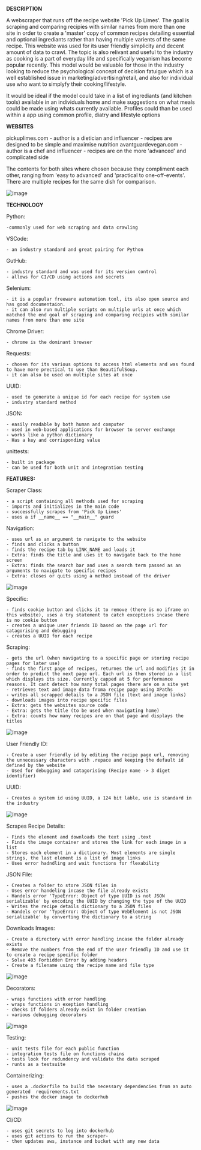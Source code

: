 **DESCRIPTION**

A webscraper that runs off the recipe website 'Pick Up Limes'. The goal is scraping and comparing recipies with similar names from more than one site in order to create a 'master' copy of common recipes detailing essential and optional ingrediants rather than having multiple varients of the same recipe. This website was used for its user friendly simplicity and decent amount of data to crawl. The topic is also relivant and useful to the industry as cooking is a part of everyday life and specifically veganism has become popular recently. This model would be valuable for those in the industry looking to reduce the psychological concept of decision fatuigue which is a well established issue in marketing/advertising/retail, and also for individual use who want to simplyfy their cooking/lifestyle.

It would be ideal if the model could take in a list of ingrediants (and kitchen tools) available in an individuals home and make suggestions on what meals could be made using whats currently available. Profiles could than be used within a app using common profile, diatry and lifestyle options

**WEBSITES**

pickuplimes.com 
    - author is a dietician and influencer
    - recipes are designed to be simple and maximise nutrition
avantguardevegan.com 
    - author is a chef and influencer
    - recipes are on the more 'advanced' and complicated side

The contents for both sites where chosen because they compliment each other, ranging from 'easy to advanced' and 'practical to one-off-events'. There are multiple recipes for the same dish for comparison.

![image](https://user-images.githubusercontent.com/100158073/176406808-57829b3e-ff97-4e4b-8d1a-19aa395870c9.png)

**TECHNOLOGY**

Python: 

    -commonly used for web scraping and data crawling
    
VSCode:

    - an industry standard and great pairing for Python
    
GutHub:

    - industry standard and was used for its version control
    - allows for CI/CD using actions and secrets
    
Selenium:

    - it is a popular freeware automation tool, its also open source and has good documentaion.
    - it can also run multiple scripts on multiple urls at once which matched the end goal of scraping and comparing recipies with similar names from more than one site

Chrome Driver:

    - chrome is the dominant browser
    
Requests:

    - chosen for its various options to access html elements and was found to have more prectical to use than BeautifulSoup. 
    - it can also be used on multiple sites at once
    
UUID:

    - used to generate a unique id for each recipe for system use
    - industry standard method
    
JSON:

    - easily readable by both human and computer
    - used in web-based applications for browser to server exchange
    - works like a python dictionary
    - Has a key and corrisponding value
    
unittests:

    - built in package
    - can be used for both unit and integration testing

**FEATURES:**

Scraper Class:

    - a script containing all methods used for scraping
    - imports and initializes in the main code
    - successfully scrapes from 'Pick Up Limes'
    - uses a if __name__ == "__main__" guard

Navigation:

    - uses url as an argument to navigate to the website
    - finds and clicks a button
    - finds the recipe tab by LINK_NAME and loads it
    - Extra: finds the title and uses it to navigate back to the home screen
    - Extra: finds the search bar and uses a search term passed as an arguments to navigate to specific recipes
    - Extra: closes or quits using a method instead of the driver
    
![image](https://user-images.githubusercontent.com/100158073/176403275-aad68204-517e-400d-9178-6c243b64b538.png)

Specific: 

    - finds cookie button and clicks it to remove (there is no iframe on this website), uses a try statement to catch exceptions incase there is no cookie button
    - creates a unique user friends ID based on the page url for catagorising and debugging
    - creates a UUID for each recipe

Scraping:

    - gets the url (when navigating to a specific page or storing recipe pages for later use)
    - finds the first page of recipes, returnes the url and modifies it in order to predict the next page url. Each url is then stored in a list which displays its size. Currently capped at 5 for performance reasons. It cant detect how many total pages there are on a site yet
    - retrieves text and image data froma recipe page using XPaths
    - writes all scrapped details to a JSON file (text and image links)
    - downloads images into recipe specific files
    - Extra: gets the websites source code
    - Extra: gets the title (to be used when navigating home)
    - Extra: counts how many recipes are on that page and displays the titles

![image](https://user-images.githubusercontent.com/100158073/165974032-499039e8-4c97-48a0-bed5-ba5bd6aca19e.png)

User Friendly ID:

    - Create a user friendly id by editing the recipe page url, removing the unnecessary characters with .repace and keeping the default id defined by the website 
    - Used for debugging and catagorising (Recipe name -> 3 diget identifier)

UUID:

    - Creates a system id using UUID, a 124 bit lable, use is standard in the industry

![image](https://user-images.githubusercontent.com/100158073/176398340-3cac3d35-93cc-4b09-9259-052366b6418f.png)

Scrapes Recipe Details:

    - Finds the element and downloads the text using .text
    - Finds the image container and stores the link for each image in a list
    - Stores each element in a dictionary. Most elements are single strings, the last element is a list of image links
    - Uses error hadndling and wait functions for flexability

JSON File:

    - Creates a folder to store JSON files in
    - Uses error handeling incase the file already exists
    - Handels error 'TypeError: Object of type UUID is not JSON serializable' by encoding the UUID by changing the type of the UUID
    - Writes the recipe details dictionary to a JSON files
    - Handels error 'TypeError: Object of type WebElement is not JSON serializable' by converting the dictionary to a string

Downloads Images:

    - Create a directory with error handling incase the folder already exists
    - Remove the numbers from the end of the user friendly ID and use it to create a recipe specific folder
    - Solve 403 Forbidden Error by adding headers
    - Create a filename using the recipe name and file type

![image](https://user-images.githubusercontent.com/100158073/176403675-92975bd7-cc35-4470-8951-69ae9b85f399.png)

Decorators:

    - wraps functions with error handling
    - wraps functions in exeption handling
    - checks if folders already exist in folder creation
    - various debugging decorators 

![image](https://user-images.githubusercontent.com/100158073/176887132-33ac67a3-fb10-4fc5-9b9a-6ab31bed2a35.png)

Testing:

    - unit tests file for each public function
    - integration tests file on functions chains
    - tests look for redundency and validate the data scraped
    - runts as a testsuite

Containerizing:
    
    - uses a .dockerfile to build the necessary dependencies from an auto generated  requirements.txt
    - pushes the docker image to dockerhub
    
![image](https://user-images.githubusercontent.com/100158073/216729225-fa63d964-3253-4175-9037-490a872eb5dd.png)

CI/CD:

    - uses git secrets to log into dockerhub
    - uses git actions to run the scraper-
    - then updates aws, instance and bucket with any new data

